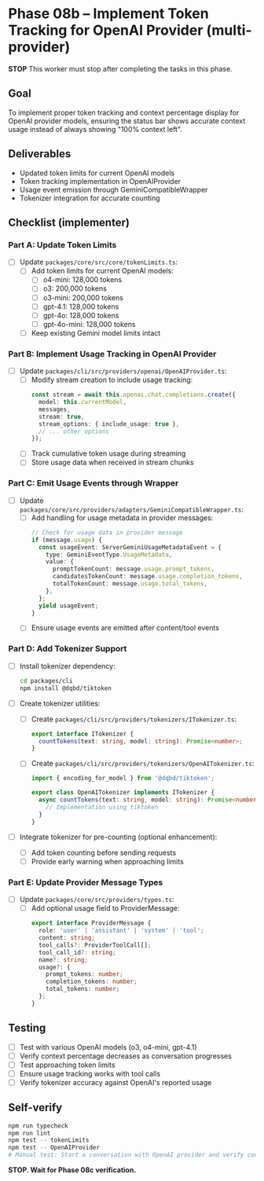 # Phase 08b – Implement Token Tracking for OpenAI Provider (multi-provider)

**STOP**
This worker must stop after completing the tasks in this phase.

## Goal

To implement proper token tracking and context percentage display for OpenAI provider models, ensuring the status bar shows accurate context usage instead of always showing "100% context left".

## Deliverables

- Updated token limits for current OpenAI models
- Token tracking implementation in OpenAIProvider
- Usage event emission through GeminiCompatibleWrapper
- Tokenizer integration for accurate counting

## Checklist (implementer)

### Part A: Update Token Limits

- [ ] Update `packages/core/src/core/tokenLimits.ts`:
  - [ ] Add token limits for current OpenAI models:
    - [ ] o4-mini: 128,000 tokens
    - [ ] o3: 200,000 tokens
    - [ ] o3-mini: 200,000 tokens
    - [ ] gpt-4.1: 128,000 tokens
    - [ ] gpt-4o: 128,000 tokens
    - [ ] gpt-4o-mini: 128,000 tokens
  - [ ] Keep existing Gemini model limits intact

### Part B: Implement Usage Tracking in OpenAI Provider

- [ ] Update `packages/cli/src/providers/openai/OpenAIProvider.ts`:
  - [ ] Modify stream creation to include usage tracking:
    ```typescript
    const stream = await this.openai.chat.completions.create({
      model: this.currentModel,
      messages,
      stream: true,
      stream_options: { include_usage: true },
      // ... other options
    });
    ```
  - [ ] Track cumulative token usage during streaming
  - [ ] Store usage data when received in stream chunks

### Part C: Emit Usage Events through Wrapper

- [ ] Update `packages/core/src/providers/adapters/GeminiCompatibleWrapper.ts`:
  - [ ] Add handling for usage metadata in provider messages:
    ```typescript
    // Check for usage data in provider message
    if (message.usage) {
      const usageEvent: ServerGeminiUsageMetadataEvent = {
        type: GeminiEventType.UsageMetadata,
        value: {
          promptTokenCount: message.usage.prompt_tokens,
          candidatesTokenCount: message.usage.completion_tokens,
          totalTokenCount: message.usage.total_tokens,
        },
      };
      yield usageEvent;
    }
    ```
  - [ ] Ensure usage events are emitted after content/tool events

### Part D: Add Tokenizer Support

- [ ] Install tokenizer dependency:

  ```bash
  cd packages/cli
  npm install @dqbd/tiktoken
  ```

- [ ] Create tokenizer utilities:

  - [ ] Create `packages/cli/src/providers/tokenizers/ITokenizer.ts`:
    ```typescript
    export interface ITokenizer {
      countTokens(text: string, model: string): Promise<number>;
    }
    ```
  - [ ] Create `packages/cli/src/providers/tokenizers/OpenAITokenizer.ts`:

    ```typescript
    import { encoding_for_model } from '@dqbd/tiktoken';

    export class OpenAITokenizer implements ITokenizer {
      async countTokens(text: string, model: string): Promise<number> {
        // Implementation using tiktoken
      }
    }
    ```

- [ ] Integrate tokenizer for pre-counting (optional enhancement):
  - [ ] Add token counting before sending requests
  - [ ] Provide early warning when approaching limits

### Part E: Update Provider Message Types

- [ ] Update `packages/core/src/providers/types.ts`:
  - [ ] Add optional usage field to ProviderMessage:
    ```typescript
    export interface ProviderMessage {
      role: 'user' | 'assistant' | 'system' | 'tool';
      content: string;
      tool_calls?: ProviderToolCall[];
      tool_call_id?: string;
      name?: string;
      usage?: {
        prompt_tokens: number;
        completion_tokens: number;
        total_tokens: number;
      };
    }
    ```

## Testing

- [ ] Test with various OpenAI models (o3, o4-mini, gpt-4.1)
- [ ] Verify context percentage decreases as conversation progresses
- [ ] Test approaching token limits
- [ ] Ensure usage tracking works with tool calls
- [ ] Verify tokenizer accuracy against OpenAI's reported usage

## Self-verify

```bash
npm run typecheck
npm run lint
npm test -- tokenLimits
npm test -- OpenAIProvider
# Manual test: Start a conversation with OpenAI provider and verify context percentage updates
```

**STOP. Wait for Phase 08c verification.**
